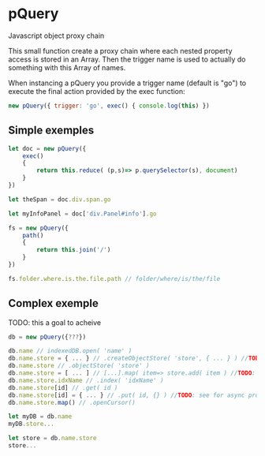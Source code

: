 # pQuery
Javascript object proxy chain

This small function create a proxy chain where each nested property access is stored in an Array.
Then the trigger name is used to actually do something with this Array of names.

When instancing a pQuery you provide a trigger name (default is "go") to execute the final action provided by the exec function:

```javascript
new pQuery({ trigger: 'go', exec() { console.log(this) })
```

## Simple exemples

```javascript
let doc = new pQuery({
	exec()
	{
		return this.reduce( (p,s)=> p.querySelector(s), document) 
	}
})

let theSpan = doc.div.span.go

let myInfoPanel = doc['div.Panel#info'].go
```

```javascript
fs = new pQuery({
	path()
	{
		return this.join('/') 
	}
})

fs.folder.where.is.the.file.path // folder/where/is/the/file
```

## Complex exemple

TODO: this a goal to acheive

```javascript
db = new pQuery({???})

db.name // indexedDB.open( 'name' )
db.name.store = { ... } // .createObjectStore( 'store', { ... } ) //TODO: see for async proxy.set
db.name.store // .objectStore( 'store' )
db.name.store = [ ... ] // [...].map( item=> store.add( item ) //TODO: see for async proxy.set
db.name.store.idxName // .index( 'idxName' )
db.name.store[id] // .get( id )
db.name.store[id] = { ... } // .put( id, {} ) //TODO: see for async proxy.set
db.name.store.map() // .openCursor()

let myDB = db.name
myDB.store...

let store = db.name.store
store...

```

